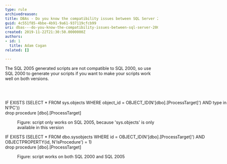 ```yaml
---
type: rule
archivedreason: 
title: DBAs - Do you know the compatibility issues between SQL Server 2000 and 2005?
guid: 4c551f85-4bbe-4b91-9a61-937119cfcb99
uri: dbas---do-you-know-the-compatibility-issues-between-sql-server-2000-and-2005
created: 2019-11-22T21:30:50.0000000Z
authors:
- id: 1
  title: Adam Cogan
related: []

---
```



<p class="ssw15-rteElement-P">The SQL 2005 generated scripts are not compatible to SQL 2000, so use SQL 2000 to generate your scripts if you want to make your scripts work well on both versions.​​<br></p>
<br><excerpt class='endintro'></excerpt><br>
<p class="ssw15-rteElement-CodeArea" style="width&#58;770.031px;">IF EXISTS (SELECT * FROM sys.objects WHERE object_id = OBJECT_ID(N'[dbo].[ProcessTarget]') AND type in (N'P', N'PC'))<br>drop procedure [dbo].[ProcessTarget]</p><dd class="ssw15-rteElement-FigureNormal">Figure&#58; script only works on SQL 2005, because 'sys.objects' is only available in this version<br></dd><p class="ssw15-rteElement-CodeArea" style="width&#58;770.031px;">IF EXISTS (SELECT * FROM dbo.sysobjects WHERE id = OBJECT_ID(N'[dbo].[ProcessTarget]') AND OBJECTPROPERTY(id, N'IsProcedure') = 1)<br>drop procedure [dbo].[ProcessTarget]</p><dd class="ssw15-rteElement-FigureNormal">Figure&#58; script works on both SQL 2000 and SQL 2005​<br></dd>


